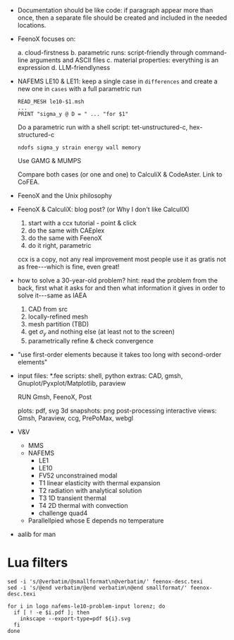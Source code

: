  * Documentation should be like code: if paragraph appear more than once, then a separate file should be created and included in the needed locations.
 
 * FeenoX focuses on:
 
    a. cloud-firstness
    b. parametric runs: script-friendly through command-line arguments and ASCII files
    c. material properties: everything is an expression
    d. LLM-friendlyness

 * NAFEMS LE10 & LE11: keep a single case in `differences` and create a new one in `cases` with a full parametric run

   ```
   READ_MESH le10-$1.msh
   ...
   PRINT "sigma_y @ D = " ... "for $1"
   ```
   
   Do a parametric run with a shell script: tet-unstructured-c, hex-structured-c
   
   ```
   ndofs sigma_y strain energy wall memory 
   ```
   
   Use GAMG & MUMPS
   
   Compare both cases (or one and one) to CalculiX & CodeAster. Link to CoFEA.
   
   
 * FeenoX and the Unix philosophy
 
 * FeenoX & CalculiX: blog post? (or Why I don't like CalculIX)
 
   1. start with a ccx tutorial - point & click
   2. do the same with CAEplex
   3. do the same with FeenoX
   4. do it right, parametric
   
   ccx is a copy, not any real improvement
   most people use it as gratis not as free---which is fine, even great!
 
 * how to solve a 30-year-old problem? hint: read the problem from the back, first what it asks for and then what information it gives in order to solve it---same as IAEA
 
   1. CAD from src
   2. locally-refined mesh
   3. mesh partition (TBD)
   4. get $\sigma_y$ and nothing else (at least not to the screen)
   5. parametrically refine & check convergence
 
 * "use first-order elements because it takes too long with second-order elements"
 
 * input files: *.fee
   scripts: shell, python
   extras: CAD, gmsh, Gnuplot/Pyxplot/Matplotlib, paraview
   
   RUN Gmsh, FeenoX, Post
   
   plots: pdf, svg
   3d snapshots: png
   post-processing interactive views: Gmsh, Paraview, ccg, PrePoMax, webgl
   
 * V&V
 
   * MMS
   * NAFEMS
      - LE1
      - LE10
      - FV52 unconstrained modal
      - T1 linear elasticity with thermal expansion
      - T2 radiation with analytical solution
      - T3 1D transient thermal
      - T4 2D thermal with convection
      - challenge quad4
   * Parallellpied whose E depends no temperature
   
 * aalib for man

# Lua filters

```
sed -i 's/@verbatim/@smallformat\n@verbatim/' feenox-desc.texi
sed -i 's/@end verbatim/@end verbatim\n@end smallformat/' feenox-desc.texi         
```
   
```
for i in logo nafems-le10-problem-input lorenz; do
  if [ ! -e $i.pdf ]; then
    inkscape --export-type=pdf ${i}.svg
  fi
done
```
